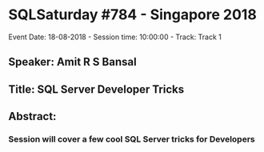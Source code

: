 # SQLSaturday #784 - Singapore 2018
Event Date: 18-08-2018 - Session time: 10:00:00 - Track: Track 1
## Speaker: Amit R S Bansal
## Title: SQL Server Developer Tricks
## Abstract:
### Session will cover a few cool SQL Server tricks for Developers
